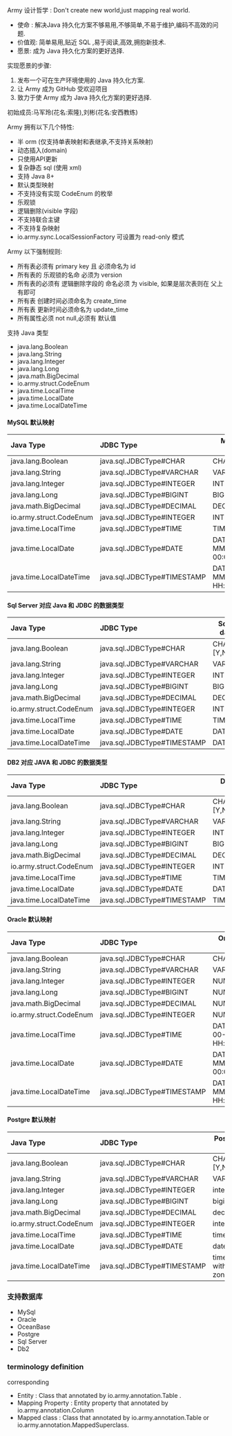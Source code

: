 Army 设计哲学 : Don't create new world,just mapping real world.

* 使命 : 解决Java 持久化方案不够易用,不够简单,不易于维护,编码不高效的问题.
* 价值观: 简单易用,贴近 SQL ,易于阅读,高效,拥抱新技术.
* 愿景: 成为 Java 持久化方案的更好选择.

实现愿景的步骤:

1. 发布一个可在生产环境使用的 Java 持久化方案.
2. 让 Army 成为 GitHub 受欢迎项目
3. 致力于使 Army 成为 Java 持久化方案的更好选择.

初始成员:马军玲(花名:索隆),刘彬(花名:安西教练)


Army 拥有以下几个特性:

* 半 orm (仅支持单表映射和表继承,不支持关系映射)
* 动态插入(domain)
* 只使用API更新
* 复杂静态 sql (使用 xml)
* 支持 Java 8+
* 默认类型映射
* 不支持没有实现 CodeEnum 的枚举
* 乐观锁
* 逻辑删除(visible 字段)
* 不支持联合主键
* 不支持复杂映射
* io.army.sync.LocalSessionFactory 可设置为 read-only 模式

Army 以下强制规则:

* 所有表必须有 primary key 且 必须命名为 id
* 所有表的 乐观锁的名命 必须为 version
* 所有表的必须有 逻辑删除字段的 命名必须 为 visible, 如果是层次表则在 父上有即可
* 所有表 创建时间必须命名为 create_time
* 所有表 更新时间必须命名为 update_time
* 所有属性必须 not null,必须有 默认值

支持 Java 类型

* java.lang.Boolean
* java.lang.String
* java.lang.Integer
* java.lang.Long
* java.math.BigDecimal
* io.army.struct.CodeEnum
* java.time.LocalTime
* java.time.LocalDate
* java.time.LocalDateTime

#### MySQL 默认映射

| Java Type                 |                           JDBC Type          | MySQL Data Type                |   
| :------------------------ | :--------------------------------------------|--------------------------------|   
| java.lang.Boolean         | java.sql.JDBCType#CHAR                       |  CHAR(1), [Y,N]                |   
| java.lang.String          | java.sql.JDBCType#VARCHAR                    |  VARCHAR                       |   
| java.lang.Integer         | java.sql.JDBCType#INTEGER                    |  INT                           |   
| java.lang.Long            | java.sql.JDBCType#BIGINT                     |  BIGINT                        |   
| java.math.BigDecimal      | java.sql.JDBCType#DECIMAL                    |  DECIMAL(14,2)                 |   
| io.army.struct.CodeEnum   | java.sql.JDBCType#INTEGER                    |  INT                           |      
| java.time.LocalTime       | java.sql.JDBCType#TIME                       |  TIME                          |   
| java.time.LocalDate       | java.sql.JDBCType#DATE                       |  DATE  (uuuu-MM-dd 00:00:00)   |   
| java.time.LocalDateTime   | java.sql.JDBCType#TIMESTAMP                  |  DATETIME(uuuu-MM-dd HH:mm:ss) |   

#### Sql Server 对应 Java 和 JDBC 的数据类型

| Java Type                 |                           JDBC Type          | Sql Server data type    |     
| :------------------------ | :--------------------------------------------|-------------------------|     
| java.lang.Boolean         | java.sql.JDBCType#CHAR                       | CHAR(1), [Y,N]          |     
| java.lang.String          | java.sql.JDBCType#VARCHAR                    | VARCHAR(n)              |     
| java.lang.Integer         | java.sql.JDBCType#INTEGER                    | INT(n)                  |     
| java.lang.Long            | java.sql.JDBCType#BIGINT                     | BIGINT(n)               |     
| java.math.BigDecimal      | java.sql.JDBCType#DECIMAL                    | DECIMAL(p,s)            | 
| io.army.struct.CodeEnum   | java.sql.JDBCType#INTEGER                    | INT(n)                  |              
| java.time.LocalTime       | java.sql.JDBCType#TIME                       | TIME                    |     
| java.time.LocalDate       | java.sql.JDBCType#DATE                       | DATE                    |     
| java.time.LocalDateTime   | java.sql.JDBCType#TIMESTAMP                  | DATETIME                |     

#### DB2 对应 JAVA 和 JDBC 的数据类型

| Java Type                 |                           JDBC Type          | DB2 data type           |     
| :------------------------ | :--------------------------------------------|-------------------------|     
| java.lang.Boolean         | java.sql.JDBCType#CHAR                       | CHAR(1), [Y,N]          |     
| java.lang.String          | java.sql.JDBCType#VARCHAR                    | VARCHAR(n)              |     
| java.lang.Integer         | java.sql.JDBCType#INTEGER                    | INT(n)                  |     
| java.lang.Long            | java.sql.JDBCType#BIGINT                     | BIGINT(n)               |     
| java.math.BigDecimal      | java.sql.JDBCType#DECIMAL                    | DECIMAL(p,s)            |
| io.army.struct.CodeEnum   | java.sql.JDBCType#INTEGER                    | INT(n)                  |             
| java.time.LocalTime       | java.sql.JDBCType#TIME                       | TIME                    |     
| java.time.LocalDate       | java.sql.JDBCType#DATE                       | DATE                    |     
| java.time.LocalDateTime   | java.sql.JDBCType#TIMESTAMP                  | TIMESTAMP               |     

#### Oracle 默认映射

| Java Type                 |                           JDBC Type          | Oracle Data Type              |  
| :------------------------ | :--------------------------------------------|-------------------------------|
| java.lang.Boolean         | java.sql.JDBCType#CHAR                       |  CHAR(1), [Y,N]               |
| java.lang.String          | java.sql.JDBCType#VARCHAR                    |  VARCHAR                      |
| java.lang.Integer         | java.sql.JDBCType#INTEGER                    |  NUMBER(11)                   |
| java.lang.Long            | java.sql.JDBCType#BIGINT                     |  NUMBER(20)                   |
| java.math.BigDecimal      | java.sql.JDBCType#DECIMAL                    |  NUMBER(14,2)                 |
| io.army.struct.CodeEnum   | java.sql.JDBCType#INTEGER                    |  NUMBER(11)                   |    
| java.time.LocalTime       | java.sql.JDBCType#TIME                       |  DATE  (1970-00-00 HH:mm:ss)  |  
| java.time.LocalDate       | java.sql.JDBCType#DATE                       |  DATE  (uuuu-MM-dd 00:00:00)  |  
| java.time.LocalDateTime   | java.sql.JDBCType#TIMESTAMP                  |  DATE  (uuuu-MM-dd HH:mm:ss)  |  

#### Postgre 默认映射

| Java Type                 |                           JDBC Type          | Postgre Data Type             |
| :------------------------ | :--------------------------------------------|-------------------------------|
| java.lang.Boolean         | java.sql.JDBCType#CHAR                       |  CHAR(1), [Y,N]               |
| java.lang.String          | java.sql.JDBCType#VARCHAR                    |  VARCHAR                      |
| java.lang.Integer         | java.sql.JDBCType#INTEGER                    |  integer                      |
| java.lang.Long            | java.sql.JDBCType#BIGINT                     |  bigint                       |
| java.math.BigDecimal      | java.sql.JDBCType#DECIMAL                    |  decimal(14,2)                |
| io.army.struct.CodeEnum   | java.sql.JDBCType#INTEGER                    |  integer                      | 
| java.time.LocalTime       | java.sql.JDBCType#TIME                       |  time                         |
| java.time.LocalDate       | java.sql.JDBCType#DATE                       |  date                         |
| java.time.LocalDateTime   | java.sql.JDBCType#TIMESTAMP                  |  timestamp  without time zone |

### 支持数据库

* MySql
* Oracle
* OceanBase
* Postgre
* Sql Server
* Db2

### terminology definition

corresponding

* Entity : Class that annotated by io.army.annotation.Table .
* Mapping Property : Entity property that annotated by io.army.annotation.Column
* Mapped class : Class that annotated by io.army.annotation.Table or io.army.annotation.MappedSuperclass.



